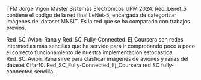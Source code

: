 TFM Jorge Vigón Master Sistemas Electrónicos UPM 2024.
Red_Lenet_5 contiene el código de la red final LeNet-5, encargada de categorizar imágenes del dataset MNSIT. Es la red que se ha comparado con trabajos previos.

Red_SC_Avion_Rana y Red_SC_Fully-Connected_Ej_Coursera son redes intermedias más sencillas que ha servido para ir comprobando poco a poco el correcto funcionamiento de nuestra implementación estocástica.
Red_SC_Avion_Rana sirve para clasficar imágenes de aviones y ranas del dataset Cifar10.
Red_SC_Fully-Connected_Ej_Coursera red SC fully-connected sencilla.
